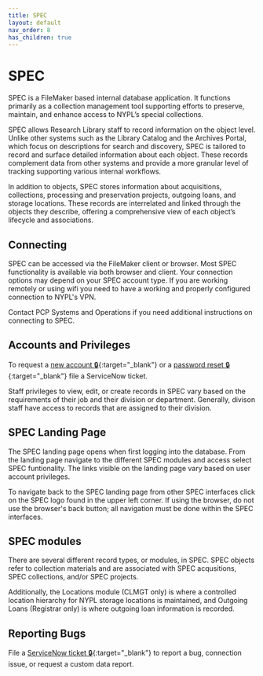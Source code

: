 ```yaml
---
title: SPEC
layout: default
nav_order: 8
has_children: true
---
```


# SPEC
SPEC is a FileMaker based internal database application. It functions primarily as a collection management tool supporting efforts to preserve, maintain, and enhance access to NYPL’s special collections. 

SPEC allows Research Library staff to record information on the object level. Unlike other systems such as the Library Catalog and the Archives Portal, which focus on descriptions for search and discovery, SPEC is tailored to record and surface detailed information about each object. These records complement data from other systems and provide a more granular level of tracking supporting various internal workflows.

In addition to objects, SPEC stores information about acquisitions, collections, processing and preservation projects, outgoing loans, and storage locations. These records are interrelated and linked through the objects they describe, offering a comprehensive view of each object’s lifecycle and associations.


## Connecting
SPEC can be accessed via the FileMaker client or browser. Most SPEC functionality is available via both browser and client. Your connection options may depend on your SPEC account type. If you are working remotely or using wifi you need to have a working and properly configured connection to NYPL's VPN. 

Contact PCP Systems and Operations if you need additional instructions on connecting to SPEC. 


## Accounts and Privileges 
To request a [new account 🔒](https://nyplprod.service-now.com/nyplsp?id=sc_cat_item&sys_id=583fa04c1b9c305090088550cd4bcb3e){:target="_blank"} or a [password reset 🔒](https://nyplprod.service-now.com/nyplsp?id=sc_cat_item&sys_id=7a94d5bb1b88fc1090088550cd4bcb66){:target="_blank"} file a ServiceNow ticket.

Staff privileges to view, edit, or create records in SPEC vary based on the requirements of their job and their division or department. Generally, divison staff have access to records that are assigned to their division.


## SPEC Landing Page
The SPEC landing page opens when first logging into the database. From the landing page navigate to the different SPEC modules and access select SPEC funtionality. The links visible on the landing page vary based on user account privileges. 

To navigate back to the SPEC landing page from other SPEC interfaces click on the SPEC logo found in the upper left corner. If using the browser, do not use the browser's back button; all navigation must be done within the SPEC interfaces. 


## SPEC modules
There are several different record types, or modules, in SPEC. SPEC objects refer to collection materials and are associated with SPEC acqusitions, SPEC collections, and/or SPEC projects. 

Additionally, the Locations module (CLMGT only) is where a controlled location hierarchy for NYPL storage locations is maintained, and Outgoing Loans (Registrar only) is where outgoing loan information is recorded. 


## Reporting Bugs
File a [ServiceNow ticket 🔒](https://nyplprod.service-now.com/nyplsp?id=sc_cat_item&sys_id=5e3263d3e982c1006a42bcaec0898a27){:target="_blank"} to report a bug, connection issue, or request a custom data report.
